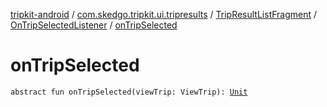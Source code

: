 [tripkit-android](../../../index.md) / [com.skedgo.tripkit.ui.tripresults](../../index.md) / [TripResultListFragment](../index.md) / [OnTripSelectedListener](index.md) / [onTripSelected](./on-trip-selected.md)

# onTripSelected

`abstract fun onTripSelected(viewTrip: ViewTrip): `[`Unit`](https://kotlinlang.org/api/latest/jvm/stdlib/kotlin/-unit/index.html)